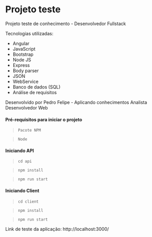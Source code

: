 # Projeto teste

Projeto teste de conhecimento - Desenvolvedor Fullstack

Tecnologias utilizadas:
* Angular
* JavaScript
* Bootstrap
* Node JS
* Express
* Body parser
* JSON
* WebService
* Banco de dados (SQL)
* Análise de requisitos


Desenvolvido por Pedro Felipe - Aplicando conhecimentos Analista Desenvolvedor Web

#### Pré-requisitos para iniciar o projeto
 > ```Pacote NPM```
 
 > ```Node```

#### Iniciando API

> ```cd api```

> ```npm install```

> ```npm run start```

#### Iniciando Client

> ```cd client```

> ```npm install```

> ```npm run start```

Link de teste da aplicação: http://localhost:3000/


